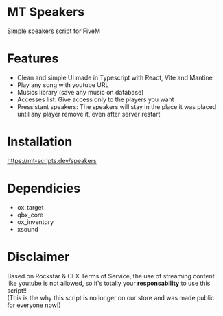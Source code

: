 # MT Speakers
Simple speakers script for FiveM

# Features
- Clean and simple UI made in Typescript with React, Vite and Mantine
- Play any song with youtube URL
- Musics library (save any music on database)
- Accesses list: Give access only to the players you want
- Pressistant speakers: The speakers will stay in the place it was placed until any player remove it, even after server restart

# Installation
https://mt-scripts.dev/speakers

# Dependicies
- ox_target
- qbx_core
- ox_inventory
- xsound

# Disclaimer
Based on Rockstar & CFX Terms of Service, the use of streaming content like youtube is not allowed, so it's totally your **responsability** to use this script!!
<br>
(This is the why this script is no longer on our store and was made public for everyone now!)
